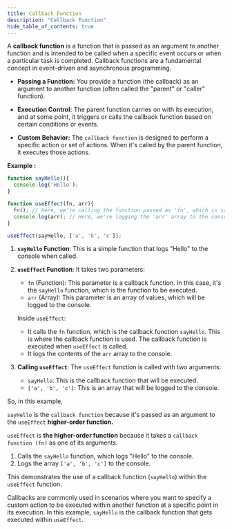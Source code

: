 ```yaml
---
title: Callback Function
description: "Callback Function"
hide_table_of_contents: true
---
```


A **callback function** is a function that is passed as an argument to another function and is intended to be called when a specific event occurs or when a particular task is completed. Callback functions are a fundamental concept in event-driven and asynchronous programming.

- **Passing a Function:** You provide a function (the callback) as an argument to another function (often called the "parent" or "caller" function).

- **Execution Control:** The parent function carries on with its execution, and at some point, it triggers or calls the callback function based on certain conditions or events.

- **Custom Behavior:** The `callback function` is designed to perform a specific action or set of actions. When it's called by the parent function, it executes those actions.

**Example :**

```javascript
function sayHello(){
  console.log('Hello');
}

function useEffect(fn, arr){
  fn(); // Here, we're calling the function passed as 'fn', which is sayHello
  console.log(arr); // Here, we're logging the 'arr' array to the console
}

useEffect(sayHello, ['a', 'b', 'c']);
```

1. **`sayHello` Function**: This is a simple function that logs "Hello" to the console when called.

2. **`useEffect` Function**: It takes two parameters:

   - `fn` (Function): This parameter is a callback function. In this case, it's the `sayHello` function, which is the function to be executed.
   - `arr` (Array): This parameter is an array of values, which will be logged to the console.

   Inside `useEffect`:
   - It calls the `fn` function, which is the callback function `sayHello`. This is where the callback function is used. The callback function is executed when `useEffect` is called.
   - It logs the contents of the `arr` array to the console.

3. **Calling `useEffect`**: The `useEffect` function is called with two arguments:

   - `sayHello`: This is the callback function that will be executed.
   - `['a', 'b', 'c']`: This is an array that will be logged to the console.

So, in this example,

`sayHello` is the `callback function` because it's passed as an argument to the `useEffect` **higher-order function.**

`useEffect` is **the higher-order function** because it takes a `callback function (fn)` as one of its arguments.

1. Calls the `sayHello` function, which logs "Hello" to the console.
2. Logs the array `['a', 'b', 'c']` to the console.

This demonstrates the use of a callback function (`sayHello`) within the `useEffect` function.

Callbacks are commonly used in scenarios where you want to specify a custom action to be executed within another function at a specific point in its execution. In this example, `sayHello` is the callback function that gets executed within `useEffect`.


